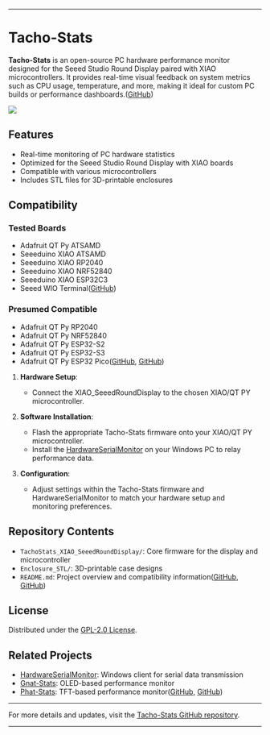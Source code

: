
---

# Tacho-Stats

**Tacho-Stats** is an open-source PC hardware performance monitor designed for the Seeed Studio Round Display paired with XIAO microcontrollers. It provides real-time visual feedback on system metrics such as CPU usage, temperature, and more, making it ideal for custom PC builds or performance dashboards.([GitHub][1])

![](https://github.com/koogar/Phat-Stats/blob/main/images/20230526_144402%20(Small).jpg)

## Features

* Real-time monitoring of PC hardware statistics
* Optimized for the Seeed Studio Round Display with XIAO boards
* Compatible with various microcontrollers
* Includes STL files for 3D-printable enclosures


## Compatibility

### Tested Boards

* Adafruit QT Py ATSAMD
* Seeeduino XIAO ATSAMD
* Seeeduino XIAO RP2040
* Seeeduino XIAO NRF52840
* Seeeduino XIAO ESP32C3
* Seeed WIO Terminal([GitHub][2])

### Presumed Compatible

* Adafruit QT Py RP2040
* Adafruit QT Py NRF52840
* Adafruit QT Py ESP32-S2
* Adafruit QT Py ESP32-S3
* Adafruit QT Py ESP32 Pico([GitHub][2], [GitHub][3])


1. **Hardware Setup**:

   * Connect the XIAO_SeeedRoundDisplay to the chosen XIAO/QT PY microcontroller.
   
     
2. **Software Installation**:

   * Flash the appropriate Tacho-Stats firmware onto your XIAO/QT PY microcontroller.
   * Install the [HardwareSerialMonitor](https://github.com/koogar/HardwareSerialMonitor) on your Windows PC to relay performance data.
     
3. **Configuration**:

   * Adjust settings within the Tacho-Stats firmware and HardwareSerialMonitor to match your hardware setup and monitoring preferences.

## Repository Contents

* `TachoStats_XIAO_SeeedRoundDisplay/`: Core firmware for the display and microcontroller
* `Enclosure_STL/`: 3D-printable case designs
* `README.md`: Project overview and compatibility information([GitHub][2], [GitHub][3])

## License

Distributed under the [GPL-2.0 License](https://www.gnu.org/licenses/old-licenses/gpl-2.0.html).

## Related Projects

* [HardwareSerialMonitor](https://github.com/koogar/HardwareSerialMonitor): Windows client for serial data transmission
* [Gnat-Stats](https://github.com/koogar/Gnat-Stats): OLED-based performance monitor
* [Phat-Stats](https://github.com/koogar/Phat-Stats): TFT-based performance monitor([GitHub][4], [GitHub][5])

---

For more details and updates, visit the [Tacho-Stats GitHub repository](https://github.com/koogar/Tacho-Stats).

---

[1]: https://github.com/koogar?utm_source=chatgpt.com "koogar (Tallman Labs) · GitHub"
[2]: https://github.com/koogar/Tacho-Stats?utm_source=chatgpt.com "GitHub - koogar/Tacho-Stats: PC Hardware Performance Monitor for the ..."
[3]: https://github.com/florinbaciuu/Tacho-Stats-my?utm_source=chatgpt.com "GitHub - florinbaciuu/Tacho-Stats-my: PC Hardware Performance Monitor ..."
[4]: https://github.com/koogar/Phat-Stats?utm_source=chatgpt.com "GitHub - koogar/Phat-Stats: TFT Arduino PC Hardware Performance Serial ..."
[5]: https://github.com/koogar/Tacho-Stats/releases?utm_source=chatgpt.com "Releases · koogar/Tacho-Stats · GitHub"
